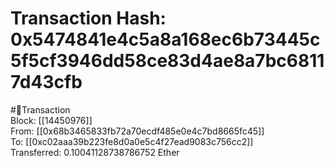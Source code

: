 
Transaction Hash: 0x5474841e4c5a8a168ec6b73445c5f5cf3946dd58ce83d4ae8a7bc68117d43cfb
====================================================================================
  
#💸Transaction  
Block: [[14450976]]  
From: [[0x68b3465833fb72a70ecdf485e0e4c7bd8665fc45]]  
To: [[0xc02aaa39b223fe8d0a0e5c4f27ead9083c756cc2]]  
Transferred: 0.10041128738786752 Ether